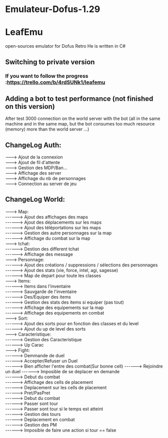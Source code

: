 # Emulateur-Dofus-1.29


LeafEmu
========

open-sources emulator for Dofus Retro
He is written in C#

## **Switching to private version**

### If you want to follow the progress :https://trello.com/b/4rdSUNk1/leafemu
  
    

## Adding a bot to test performance (not finished on this version)
After test 3000 connection on the world server with the bot (all in the same machine and in the same map, but the bot consumes too much resource (memory) more than the 
world server ...)
## ChangeLog Auth:  
---> Ajout de la connexion  
---> Ajout de fil d'attente  
---> Gestion des MDP/Ban...   
---> Affichage des server  
---> Affichage du nb de personnages  
---> Connection au server de jeu  

## ChangeLog World:  
---> Map:  
------> Ajout des affichages des maps  
------> Ajout des déplacements sur les maps  
------> Ajout des téléportations sur les maps  
------> Gestion des autre personnages sur la map  
------> Affichage du combat sur la map  
---> tchat:  
------> Destion des different tchat  
------> Affichage des message  
---> Personnage:  
------> Ajout des créations / suppressions / sélections des personnages  
------> Ajout des stats (vie, force, intel, agi, sagesse)  
------> Map de depart pour toute les classes  
---> Items:  
------> Items dans l'inventaire  
------> Sauvgarde de l'inventaire  
------> Des/Equiper des items  
------> Gestion des stats des items  si equiper (pas tout)  
------> Affichage des equipements sur la map  
------> Affichage des equipements en combat  
---> Sort:    
------> Ajout des sorts pour en fonction des classes et du level  
------> Ajout du up de level des sorts  
---> Caracteristique:  
------> Gestion des Caracteristique  
------> Up Carac  
---> Fight:  
------> Demmande de duel  
------> Accepter/Refuser un Duel  
------> Bien afficher l'entre des combat(Sur bonne cell)
------> Rejoindre un duel
------> Imposible de se deplacer en demande  
------> Debut du combat  
------> Affichage des cells de placement  
------> Deplacement sur les cells de placement  
------> Pret/PasPret    
------> Debut du combat  
------> Passer sont tour  
------> Passer sont tour si le temps est atteint  
------> Gestion des tours  
------> Deplacement en combat  
------> Gestion des PM  
------> Imposible de faire une action si tour == false  
    
    


    
    
